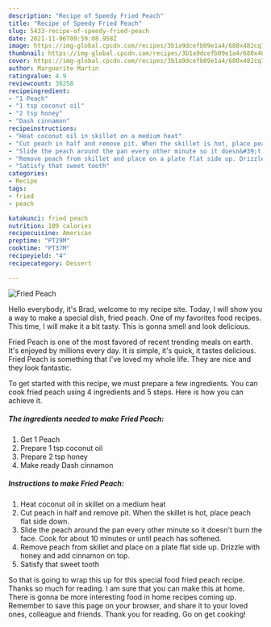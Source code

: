 ```yaml
---
description: "Recipe of Speedy Fried Peach"
title: "Recipe of Speedy Fried Peach"
slug: 5433-recipe-of-speedy-fried-peach
date: 2021-11-06T09:59:08.958Z
image: https://img-global.cpcdn.com/recipes/3b1a9dcefb09e1a4/680x482cq70/fried-peach-recipe-main-photo.jpg
thumbnail: https://img-global.cpcdn.com/recipes/3b1a9dcefb09e1a4/680x482cq70/fried-peach-recipe-main-photo.jpg
cover: https://img-global.cpcdn.com/recipes/3b1a9dcefb09e1a4/680x482cq70/fried-peach-recipe-main-photo.jpg
author: Marguerite Martin
ratingvalue: 4.9
reviewcount: 36258
recipeingredient:
- "1 Peach"
- "1 tsp coconut oil"
- "2 tsp honey"
- "Dash cinnamon"
recipeinstructions:
- "Heat coconut oil in skillet on a medium heat"
- "Cut peach in half and remove pit. When the skillet is hot, place peach flat side down."
- "Slide the peach around the pan every other minute so it doesn&#39;t burn the face. Cook for about 10 minutes or until peach has softened."
- "Remove peach from skillet and place on a plate flat side up. Drizzle with honey and add cinnamon on top."
- "Satisfy that sweet tooth"
categories:
- Recipe
tags:
- fried
- peach

katakunci: fried peach 
nutrition: 109 calories
recipecuisine: American
preptime: "PT29M"
cooktime: "PT37M"
recipeyield: "4"
recipecategory: Dessert

---
```



![Fried Peach](https://img-global.cpcdn.com/recipes/3b1a9dcefb09e1a4/680x482cq70/fried-peach-recipe-main-photo.jpg)

Hello everybody, it's Brad, welcome to my recipe site. Today, I will show you a way to make a special dish, fried peach. One of my favorites food recipes. This time, I will make it a bit tasty. This is gonna smell and look delicious.



Fried Peach is one of the most favored of recent trending meals on earth. It's enjoyed by millions every day. It is simple, it's quick, it tastes delicious. Fried Peach is something that I've loved my whole life. They are nice and they look fantastic.


To get started with this recipe, we must prepare a few ingredients. You can cook fried peach using 4 ingredients and 5 steps. Here is how you can achieve it.

<!--inarticleads1-->

##### The ingredients needed to make Fried Peach:

1. Get 1 Peach
1. Prepare 1 tsp coconut oil
1. Prepare 2 tsp honey
1. Make ready Dash cinnamon




<!--inarticleads2-->

##### Instructions to make Fried Peach:

1. Heat coconut oil in skillet on a medium heat
1. Cut peach in half and remove pit. When the skillet is hot, place peach flat side down.
1. Slide the peach around the pan every other minute so it doesn&#39;t burn the face. Cook for about 10 minutes or until peach has softened.
1. Remove peach from skillet and place on a plate flat side up. Drizzle with honey and add cinnamon on top.
1. Satisfy that sweet tooth




So that is going to wrap this up for this special food fried peach recipe. Thanks so much for reading. I am sure that you can make this at home. There is gonna be more interesting food in home recipes coming up. Remember to save this page on your browser, and share it to your loved ones, colleague and friends. Thank you for reading. Go on get cooking!
